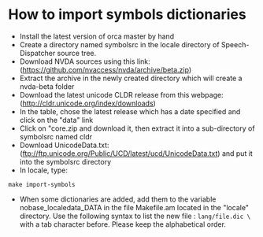 # How to import symbols dictionaries

* Install the latest version of orca master by hand
* Create a directory named symbolsrc in the locale directory of Speech-Dispatcher source tree.
* Download NVDA sources using this link: (https://github.com/nvaccess/nvda/archive/beta.zip)
* Extract the archive in the newly created directory which will create a nvda-beta folder
* Download the latest unicode CLDR release from this webpage: (http://cldr.unicode.org/index/downloads)
* In the table, chose the latest release which has a date specified and click on the "data" link
* Click on "core.zip and download it, then extract it into a sub-directory of symbolsrc named cldr
* Download UnicodeData.txt: (ftp://ftp.unicode.org/Public/UCD/latest/ucd/UnicodeData.txt) and put it into the symbolsrc directory
* In locale, type:
```
make import-symbols
```
* When some dictionaries are added, add them to the variable nobase_localedata_DATA in the file Makefile.am located in the "locale" directory.
Use the following syntax to list the new file : `lang/file.dic \` with a tab character before.
Please keep the alphabetical order.

